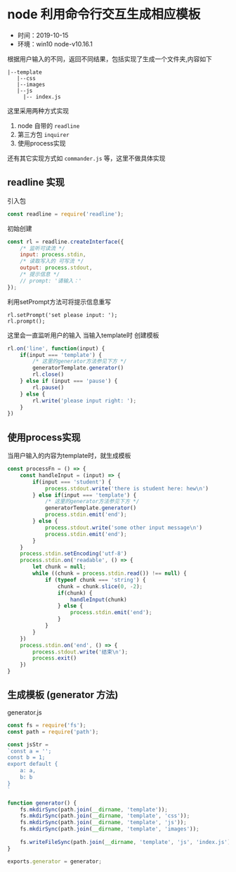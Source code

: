 # node 利用命令行交互生成相应模板

- 时间：2019-10-15 
- 环境：win10 node-v10.16.1

根据用户输入的不同，返回不同结果，包括实现了生成一个文件夹,内容如下
```
|--template
   |--css
   |--images
   |--js
     |-- index.js
```

这里采用两种方式实现
1. node 自带的 `readline`
2. 第三方包 `inquirer`
3. 使用process实现

还有其它实现方式如 `commander.js` 等，这里不做具体实现

## readline 实现

引入包
```js
const readline = require('readline');
```

初始创建
```js
const rl = readline.createInterface({
    /* 监听可读流 */
    input: process.stdin,
    /* 读取写入的 可写流 */
    output: process.stdout,
    /* 提示信息 */ 
    // prompt: '请输入：'
});
```

利用setPrompt方法可将提示信息重写
```
rl.setPrompt('set please input: ');
rl.prompt();
```

这里会一直监听用户的输入 当输入template时 创建模板

```js
rl.on('line', function(input) {
    if(input === 'template') {
        /* 这里的generator方法参见下方 */
        generatorTemplate.generator()
        rl.close()
    } else if (input === 'pause') {
        rl.pause()
    } else {
        rl.write('please input right: ');
    }
})

```

## 使用process实现

当用户输入的内容为template时，就生成模板

```js
const processFn = () => {
    const handleInput = (input) => {
        if(input === 'student') {
            process.stdout.write('there is student here: hew\n')
        } else if(input === 'template') {
            /* 这里的generator方法参见下方 */
            generatorTemplate.generator()
            process.stdin.emit('end');
        } else {
            process.stdout.write('some other input message\n')
            process.stdin.emit('end');
        }
    }
    process.stdin.setEncoding('utf-8')
    process.stdin.on('readable', () => {
        let chunk = null;
        while ((chunk = process.stdin.read()) !== null) {         
            if (typeof chunk === 'string') {
                chunk = chunk.slice(0, -2);
                if(chunk) {
                    handleInput(chunk)
                } else {
                    process.stdin.emit('end');
                }
            }
        }
    })
    process.stdin.on('end', () => {
        process.stdout.write('结束\n');
        process.exit()
    })
}
```

## 生成模板 (generator 方法)
generator.js
```js
const fs = require('fs');
const path = require('path');

const jsStr = 
`const a = '';
const b = 1;
export default {
    a: a,
    b: b
}
`

function generator() {
    fs.mkdirSync(path.join(__dirname, 'template'));
    fs.mkdirSync(path.join(__dirname, 'template', 'css'));
    fs.mkdirSync(path.join(__dirname, 'template', 'js'));
    fs.mkdirSync(path.join(__dirname, 'template', 'images'));
    
    fs.writeFileSync(path.join(__dirname, 'template', 'js', 'index.js'), jsStr, 'utf-8')
}

exports.generator = generator;
```
